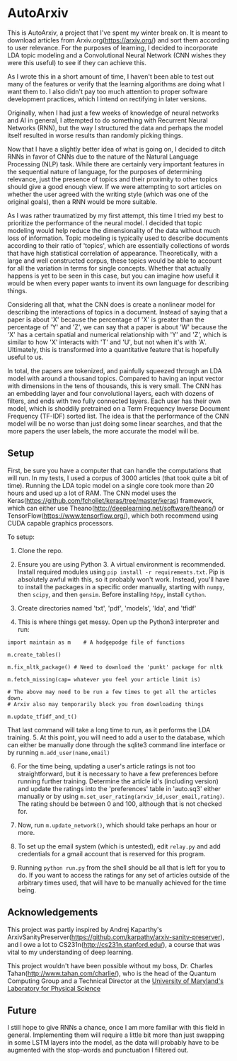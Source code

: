# AutoArxiv

This is AutoArxiv, a project that I've spent my winter break on. It is meant 
to download articles from Arxiv.org(https://arxiv.org/) and sort them according
to user relevance. For the purposes of learning, I decided to incorporate 
LDA topic modeling and a Convolutional Neural Network (CNN wishes they were this useful) to see if they can achieve this. 

As I wrote this in a short amount of time, I haven't been able to test out many of the features
or verify that the learning algorithms are doing what I want them to. I also didn't pay too much
attention to proper software development practices, which I intend on rectifying in later versions.

Originally, when I had just a few weeks of knowledge of neural networks and AI in general, I attempted to do something 
with Recurrent Neural Networks (RNN), but the way I structured the data and perhaps the model itself resulted in worse results than randomly picking things. 

Now that I have a slightly better idea of what is going on, I decided to ditch RNNs in favor of
CNNs due to the nature of the Natural Language Processing (NLP) task. While there are certainly very important
features in the sequential nature of language, for the purposes of determining relevance, just the presence of
topics and their proximity to other topics should give a good enough view. If we were attempting to sort
articles on whether the user agreed with the writing style (which was one of the original goals), then a RNN would
be more suitable. 

As I was rather traumatized by my first attempt, this time I tried my best to prioritize the performance of the
neural model. I decided that topic modeling would help reduce the dimensionality of the data without much loss of information. Topic modeling is typically used to describe documents according to their ratio of 'topics', which are essentially collections of words that have high statistical correlation of appearance. Theoretically, with a large and well constructed corpus, these topics would be able to account for all the variation in terms for single concepts. Whether that actually happens is yet to be seen in this case, but you can imagine how useful it would be when every paper wants to invent its own language for describing things. 

Considering all that, what the CNN does is create a nonlinear model for describing the interactions of topics in a document. Instead of saying that a paper is about 'X' because the percentage of 'X' is greater than the percentage of 'Y' and 'Z', we can say that a paper is about 'W' because the 'X' has a certain spatial and numerical relationship with 'Y' and 'Z', which is similar to how 'X' interacts with 'T' and 'U', but not when it's with 'A'. Ultimately, this is transformed into a quantitative feature that is hopefully useful to us. 

In total, the papers are tokenized, and painfully squeezed through an LDA model with around a thousand topics. Compared to having an input vector with dimensions in the tens of thousands, this is very small. The CNN has an embedding layer and four convolutional layers, each with dozens of filters, and ends with two fully connected layers. Each user has their own model, which is shoddily pretrained on a Term Frequency Inverse Document Frequency (TF-IDF) sorted list. The idea is that the performance of the CNN model will be no worse than just doing some linear searches, and that the more papers the user labels, the more accurate the model will be. 

## Setup

First, be sure you have a computer that can handle the computations that will run. In my tests, 
I used a corpus of 3000 articles (that took quite a bit of time). Running the LDA topic model on a 
single core took more than 20 hours and used up a lot of RAM. The CNN model uses the Keras(https://github.com/fchollet/keras/tree/master/keras) framework, which can either use
Theano(http://deeplearning.net/software/theano/) or TensorFlow(https://www.tensorflow.org/), which 
both recommend using CUDA capable graphics processors. 

To setup:

1. Clone the repo.

2. Ensure you are using Python 3. A virtual environment is recommended. Install required modules using `pip install -r requirements.txt`. Pip is absolutely awful with this, so it probably won't work. Instead, you'll have to install the packages in a specific order manually, starting with `numpy`, then `scipy`, and then `gensim`. Before installing `h5py`, install `Cython`.

3. Create directories named 'txt', 'pdf', 'models', 'lda', and 'tfidf'
4. This is where things get messy. Open up the Python3 interpreter and run:
  ```
  import maintain as m    # A hodgepodge file of functions
  
  m.create_tables()
  
  m.fix_nltk_package() # Need to download the 'punkt' package for nltk
  
  m.fetch_missing(cap= whatever you feel your article limit is)
  
  # The above may need to be run a few times to get all the articles down. 
  # Arxiv also may temporarily block you from downloading things
  
  m.update_tfidf_and_t()
  ```
  That last command will take a long time to run, as it performs the LDA training. 
5. At this point, you will need to add a user to the database, which can either be manually done through the sqlite3 command line interface or by running `m.add_user(name,email)`

6. For the time being, updating a user's article ratings is not too straightforward, but it is necessary to have a few preferences before running further training. Determine the article id's (including version) and update the ratings into the 'preferences' table in 'auto.sq3' either manually or by using `m.set_user_rating(arxiv_id,user_email,rating)`. The rating should be between 0 and 100, although that is not checked for. 

7. Now, run `m.update_network()`, which should take perhaps an hour or more. 

8. To set up the email system (which is untested), edit `relay.py` and add credentials for a gmail account that is reserved for this program. 

9. Running `python run.py` from the shell should be all that is left for you to do. If you want to access the ratings for any set of articles outside of the arbitrary times used, that will have to be manually achieved for the time being. 


## Acknowledgements 

This project was partly inspired by Andrej Kaparthy's ArxivSanityPreserver(https://github.com/karpathy/arxiv-sanity-preserver), and I owe a lot to CS231n(http://cs231n.stanford.edu/), a course that was vital to my understanding of deep learning. 

This project wouldn't have been possible without my boss, Dr. Charles Tahan(http://www.tahan.com/charlie/), who is the head of the Quantum Computing Group and a Technical Director at the [University of Maryland's Laboratory for Physical Science](http://www.lps.umd.edu/)

## Future

I still hope to give RNNs a chance, once I am more familiar with this field in general. Implementing them will require a little bit more than just swapping in some LSTM layers into the model, as the data will probably have to be augmented with the stop-words and punctuation I filtered out.
